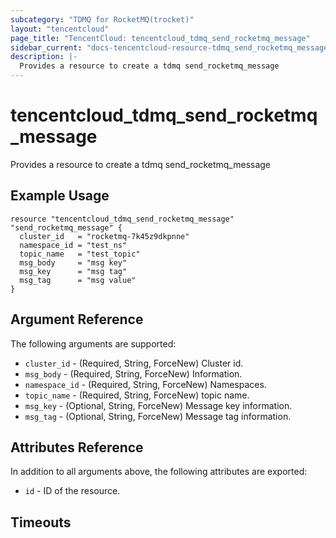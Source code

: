 ```yaml
---
subcategory: "TDMQ for RocketMQ(trocket)"
layout: "tencentcloud"
page_title: "TencentCloud: tencentcloud_tdmq_send_rocketmq_message"
sidebar_current: "docs-tencentcloud-resource-tdmq_send_rocketmq_message"
description: |-
  Provides a resource to create a tdmq send_rocketmq_message
---
```


# tencentcloud_tdmq_send_rocketmq_message

Provides a resource to create a tdmq send_rocketmq_message

## Example Usage

```hcl
resource "tencentcloud_tdmq_send_rocketmq_message" "send_rocketmq_message" {
  cluster_id   = "rocketmq-7k45z9dkpnne"
  namespace_id = "test_ns"
  topic_name   = "test_topic"
  msg_body     = "msg key"
  msg_key      = "msg tag"
  msg_tag      = "msg value"
}
```

## Argument Reference

The following arguments are supported:

* `cluster_id` - (Required, String, ForceNew) Cluster id.
* `msg_body` - (Required, String, ForceNew) Information.
* `namespace_id` - (Required, String, ForceNew) Namespaces.
* `topic_name` - (Required, String, ForceNew) topic name.
* `msg_key` - (Optional, String, ForceNew) Message key information.
* `msg_tag` - (Optional, String, ForceNew) Message tag information.

## Attributes Reference

In addition to all arguments above, the following attributes are exported:

* `id` - ID of the resource.



## Timeouts

<no value>


